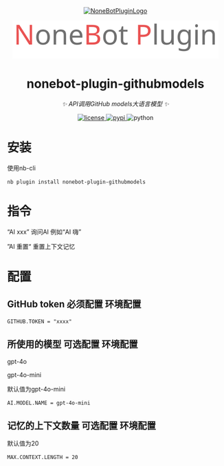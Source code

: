 <!-- markdownlint-disable MD033 MD036 MD041 -->

<div align="center">

<a href="https://v2.nonebot.dev/store">
  <img src="https://raw.githubusercontent.com/A-kirami/nonebot-plugin-template/resources/nbp_logo.png" width="180" height="180" alt="NoneBotPluginLogo">
</a>

<p>
  <img src="https://raw.githubusercontent.com/lgc-NB2Dev/readme/main/template/plugin.svg" alt="NoneBotPluginText">
</p>

# nonebot-plugin-githubmodels

_✨ API调用GitHub models大语言模型 ✨_

</div>

<p align="center">
  <a href="https://raw.githubusercontent.com/kexue-z/nonebot-plugin-heweather/master/LICENSE">
    <img src="https://img.shields.io/github/license/kexue-z/nonebot-plugin-heweather.svg" alt="license">
  </a>
  <a href="https://pypi.org/project/nonebot-plugin-heweather/">
    <img src="https://img.shields.io/pypi/v/nonebot-plugin-heweather" alt="pypi">
  </a>
  <img src="https://img.shields.io/badge/python-3.8+-blue.svg" alt="python">
</p>

# 安装

使用nb-cli  
```shell
nb plugin install nonebot-plugin-githubmodels
```

# 指令

“AI xxx”  询问AI
例如“AI 嗨”

”AI 重置“  重置上下文记忆

# 配置

## GitHub token 必须配置 环境配置

```
GITHUB.TOKEN = "xxxx"
```

## 所使用的模型 可选配置 环境配置

gpt-4o

gpt-4o-mini

默认值为gpt-4o-mini

```
AI.MODEL.NAME = gpt-4o-mini
```

## 记忆的上下文数量 可选配置 环境配置
默认值为20

```
MAX.CONTEXT.LENGTH = 20
```


